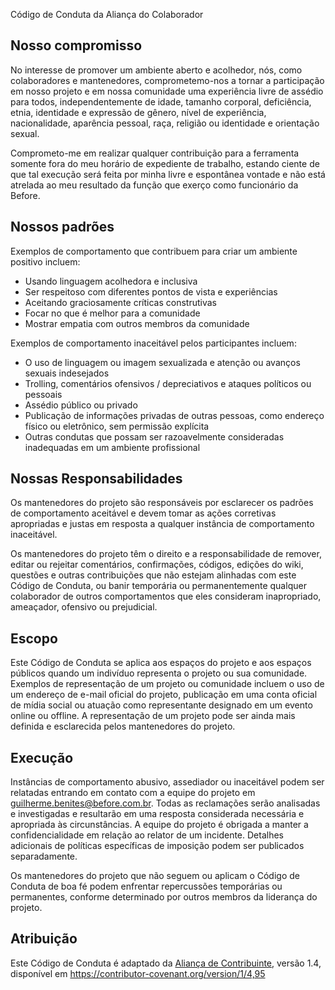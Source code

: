 Código de Conduta da Aliança do Colaborador

## Nosso compromisso

No interesse de promover um ambiente aberto e acolhedor, nós, como colaboradores e mantenedores, comprometemo-nos a tornar a participação em nosso projeto e em nossa comunidade uma experiência livre de assédio para todos, independentemente de idade, tamanho corporal, deficiência, etnia, identidade e expressão de gênero, nível de experiência, nacionalidade, aparência pessoal, raça, religião ou identidade e orientação sexual.

Comprometo-me em realizar qualquer contribuição para a ferramenta somente fora do meu horário de expediente de trabalho, estando ciente de que tal execução será feita por minha livre e espontânea vontade e não está atrelada ao meu resultado da função que exerço como funcionário da Before.

## Nossos padrões

Exemplos de comportamento que contribuem para criar um ambiente positivo incluem:

* Usando linguagem acolhedora e inclusiva
* Ser respeitoso com diferentes pontos de vista e experiências
* Aceitando graciosamente críticas construtivas
* Focar no que é melhor para a comunidade
* Mostrar empatia com outros membros da comunidade

Exemplos de comportamento inaceitável pelos participantes incluem:

* O uso de linguagem ou imagem sexualizada e atenção ou avanços sexuais indesejados
* Trolling, comentários ofensivos / depreciativos e ataques políticos ou pessoais
* Assédio público ou privado
* Publicação de informações privadas de outras pessoas, como endereço físico ou eletrônico, sem permissão explícita
* Outras condutas que possam ser razoavelmente consideradas inadequadas em um ambiente profissional

## Nossas Responsabilidades

Os mantenedores do projeto são responsáveis ​​por esclarecer os padrões de comportamento aceitável e devem tomar as ações corretivas apropriadas e justas em resposta a qualquer instância de comportamento inaceitável.

Os mantenedores do projeto têm o direito e a responsabilidade de remover, editar ou rejeitar comentários, confirmações, códigos, edições do wiki, questões e outras contribuições que não estejam alinhadas com este Código de Conduta, ou banir temporária ou permanentemente qualquer colaborador de outros comportamentos que eles consideram inapropriado, ameaçador, ofensivo ou prejudicial.

## Escopo

Este Código de Conduta se aplica aos espaços do projeto e aos espaços públicos quando um indivíduo representa o projeto ou sua comunidade. Exemplos de representação de um projeto ou comunidade incluem o uso de um endereço de e-mail oficial do projeto, publicação em uma conta oficial de mídia social ou atuação como representante designado em um evento online ou offline. A representação de um projeto pode ser ainda mais definida e esclarecida pelos mantenedores do projeto.

## Execução

Instâncias de comportamento abusivo, assediador ou inaceitável podem ser relatadas entrando em contato com a equipe do projeto em <guilherme.benites@before.com.br>. Todas as reclamações serão analisadas e investigadas e resultarão em uma resposta considerada necessária e apropriada às circunstâncias. A equipe do projeto é obrigada a manter a confidencialidade em relação ao relator de um incidente. Detalhes adicionais de políticas específicas de imposição podem ser publicados separadamente.

Os mantenedores do projeto que não seguem ou aplicam o Código de Conduta de boa fé podem enfrentar repercussões temporárias ou permanentes, conforme determinado por outros membros da liderança do projeto.

## Atribuição

Este Código de Conduta é adaptado da [Aliança de Contribuinte], versão 1.4, disponível em https://contributor-covenant.org/version/1/4,95

[Aliança de Contribuinte]: https://contributor-covenant.org
[version]: https://contributor-covenant.org/version/1/4/
